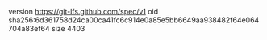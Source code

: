 version https://git-lfs.github.com/spec/v1
oid sha256:6d361758d24ca00ca41fc6c914e0a85e5bb6649aa938482f64e064704a83ef64
size 4403
